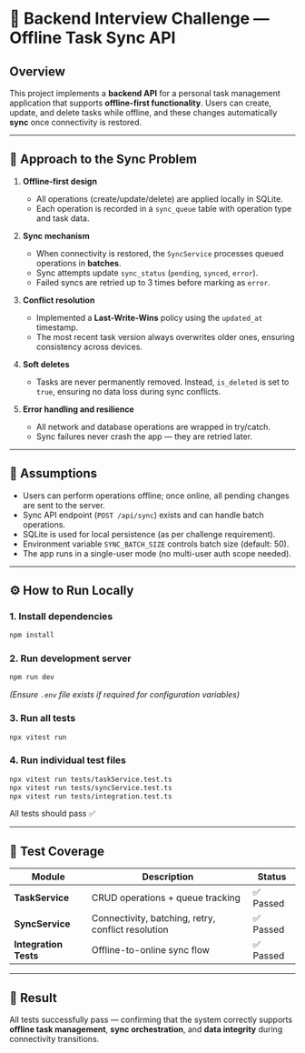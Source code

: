 
# 🧩 Backend Interview Challenge — Offline Task Sync API

## Overview

This project implements a **backend API** for a personal task management application that supports **offline-first functionality**.
Users can create, update, and delete tasks while offline, and these changes automatically **sync** once connectivity is restored.

---

## 🧠 Approach to the Sync Problem

1. **Offline-first design**

   * All operations (create/update/delete) are applied locally in SQLite.
   * Each operation is recorded in a `sync_queue` table with operation type and task data.

2. **Sync mechanism**

   * When connectivity is restored, the `SyncService` processes queued operations in **batches**.
   * Sync attempts update `sync_status` (`pending`, `synced`, `error`).
   * Failed syncs are retried up to 3 times before marking as `error`.

3. **Conflict resolution**

   * Implemented a **Last-Write-Wins** policy using the `updated_at` timestamp.
   * The most recent task version always overwrites older ones, ensuring consistency across devices.

4. **Soft deletes**

   * Tasks are never permanently removed. Instead, `is_deleted` is set to `true`, ensuring no data loss during sync conflicts.

5. **Error handling and resilience**

   * All network and database operations are wrapped in try/catch.
   * Sync failures never crash the app — they are retried later.

---

## 📌 Assumptions

* Users can perform operations offline; once online, all pending changes are sent to the server.
* Sync API endpoint (`POST /api/sync`) exists and can handle batch operations.
* SQLite is used for local persistence (as per challenge requirement).
* Environment variable `SYNC_BATCH_SIZE` controls batch size (default: 50).
* The app runs in a single-user mode (no multi-user auth scope needed).

---

## ⚙️ How to Run Locally

### 1. Install dependencies

```bash
npm install
```

### 2. Run development server

```bash
npm run dev
```

*(Ensure `.env` file exists if required for configuration variables)*

### 3. Run all tests

```bash
npx vitest run
```

### 4. Run individual test files

```bash
npx vitest run tests/taskService.test.ts
npx vitest run tests/syncService.test.ts
npx vitest run tests/integration.test.ts
```

All tests should pass ✅

---

## 🧪 Test Coverage

| Module                | Description                                        | Status   |
| --------------------- | -------------------------------------------------- | -------- |
| **TaskService**       | CRUD operations + queue tracking                   | ✅ Passed |
| **SyncService**       | Connectivity, batching, retry, conflict resolution | ✅ Passed |
| **Integration Tests** | Offline-to-online sync flow                        | ✅ Passed |

---

## 🏁 Result

All tests successfully pass — confirming that the system correctly supports **offline task management**, **sync orchestration**, and **data integrity** during connectivity transitions.

